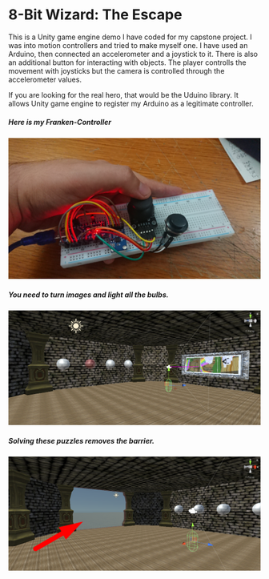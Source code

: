 # 8-Bit Wizard: The Escape

This is a Unity game engine demo I have coded for my capstone project. I was into motion controllers and tried to make myself one. I have used an Arduino, then connected an accelerometer and a joystick to it. There is also an additional button for interacting with objects. The player controlls the movement with joysticks but the camera is controlled through the accelerometer values. 

If you are looking for the real hero, that would be the Uduino library. It allows Unity game engine to register my Arduino as a legitimate controller.  

##### Here is my Franken-Controller

![Controller](https://raw.githubusercontent.com/KIRPAT/8-Bit-Wizard/master/IMAGES/franken-controller.png)

##### You need to turn images and light all the bulbs. 
![Puzzles](https://raw.githubusercontent.com/KIRPAT/8-Bit-Wizard/master/IMAGES/Screenshot_4.png)

##### Solving these puzzles removes the barrier.

![Barrier](https://raw.githubusercontent.com/KIRPAT/8-Bit-Wizard/master/IMAGES/Screenshot_1.png)



